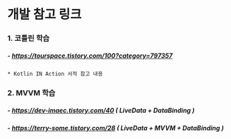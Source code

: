 # 개발 참고 링크
### 1. 코틀린 학습
##### - https://tourspace.tistory.com/100?category=797357
    * Kotlin IN Action 서적 참고 내용   
### 2. MVVM 학습
##### - https://dev-imaec.tistory.com/40 ( LiveData + DataBinding )
##### - https://terry-some.tistory.com/28 ( LiveData + MVVM + DataBinding ) 
